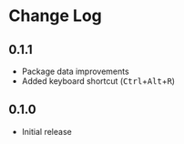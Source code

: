 # Change Log

## 0.1.1
- Package data improvements
- Added keyboard shortcut (<kbd>Ctrl</kbd>+<kbd>Alt</kbd>+<kbd>R</kbd>)

## 0.1.0
- Initial release
